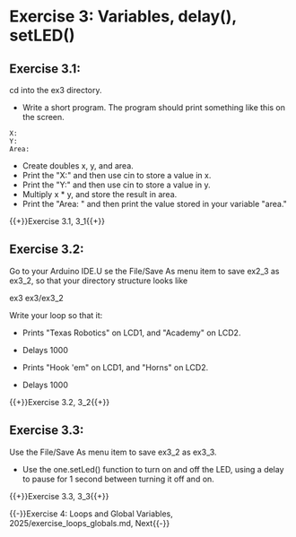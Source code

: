 # Exercise 3: Variables, delay(), setLED()


## Exercise 3.1:

cd into the ex3 directory.

- Write a short program. The program should print something like this on the screen.

```
X:
Y:
Area: 
```

- Create doubles x, y, and area.
- Print the "X:" and then use cin to store a value in x.
- Print the "Y:" and then use cin to store a value in y.
- Multiply x * y, and store the result in area.
- Print the "Area: " and then print the value stored in your variable "area."

{{+}}Exercise 3.1, 3_1{{+}}


## Exercise 3.2:

Go to your Arduino IDE.U se the File/Save As menu item to save ex2_3 as ex3_2, so that your directory structure looks like

ex3
ex3/ex3_2

Write your loop so that it:

- Prints "Texas Robotics" on LCD1, and "Academy" on LCD2.
- Delays 1000

- Prints "Hook 'em" on LCD1, and "Horns" on LCD2.
- Delays 1000

{{+}}Exercise 3.2, 3_2{{+}}


## Exercise 3.3:

Use the File/Save As menu item to save ex3_2 as ex3_3.

- Use the one.setLed() function to turn on and off the LED, using a delay to pause for 1 second between turning it off and on.

{{+}}Exercise 3.3, 3_3{{+}}

{{-}}Exercise 4: Loops and Global Variables, 2025/exercise_loops_globals.md, Next{{-}}